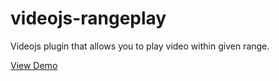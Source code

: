 videojs-rangeplay
=================
Videojs plugin that allows you to play video within given range.

[View Demo](http://ch4nd4n.github.io/videojs-rangeplay/)
